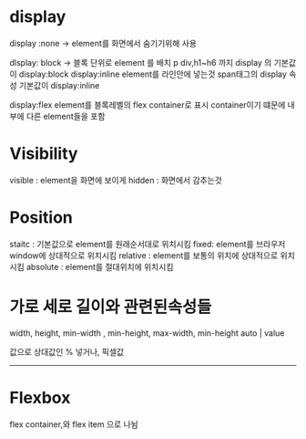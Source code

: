 # display

display :none 
-> element를 화면에서 숨기기위해 사용

dlsplay: block
-> 블록 단위로 element 를 배치
 p div,h1~h6 까지 display 의 기본값이 display:block
display:inline
 element를 라인안에 넣는것
 span태그의 display 속성 기본값이 display:inline

display:flex
element를 블록레벨의 flex container로 표시
container이기 떄문에 내부에 다른 element들을 포함


# Visibility

visible : element을 화면에 보이게
hidden : 화면에서 감추는것

# Position

staitc : 기본값으로 element를 원래순서대로 위치시킴
fixed: element를 브라우저 window에 상대적으로 위치시킴
relative : element를 보통의 위치에 상대적으로 위치시킴
absolute : element를 절대위치에 위치시킴

# 가로 세로 길이와 관련된속성들

width, height, min-width , min-height,  max-width, min-height
auto | value 

값으로 상대값인 % 넣거나, 픽셀값

-------------------------------------------------------
# Flexbox 

flex container,와 flex item 으로 나뉨

